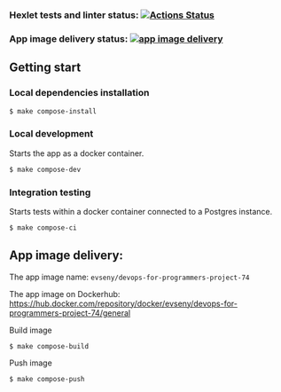 ### Hexlet tests and linter status: [![Actions Status](https://github.com/AlekseyKowalsky/devops-for-programmers-project-74/actions/workflows/hexlet-check.yml/badge.svg)](https://github.com/AlekseyKowalsky/devops-for-programmers-project-74/actions)

### App image delivery status:  [![app image delivery](https://github.com/AlekseyKowalsky/devops-for-programmers-project-74/actions/workflows/push.yml/badge.svg)](https://github.com/AlekseyKowalsky/devops-for-programmers-project-74/actions/workflows/push.yml)


## Getting start
### Local dependencies installation
```bash
$ make compose-install
```

### Local development
Starts the app as a docker container.
```bash
$ make compose-dev
```
### Integration testing
Starts tests within a docker container connected to a Postgres instance.
```bash
$ make compose-ci
```
## App image delivery:
The app image name: `evseny/devops-for-programmers-project-74`

The app image on Dockerhub: https://hub.docker.com/repository/docker/evseny/devops-for-programmers-project-74/general

Build image
```bash
$ make compose-build
```
Push image
```bash
$ make compose-push
```